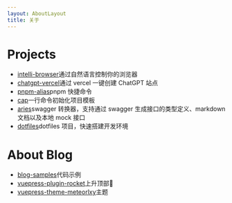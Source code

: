 ```yaml
---
layout: AboutLayout
title: 关于
---
```


# Projects
- [intelli-browser](https://github.com/lvqq/intelli-browser)通过自然语言控制你的浏览器
- [chatgpt-vercel](https://github.com/GPTGenius/chatgpt-vercel)通过 vercel 一键创建 ChatGPT 站点
- [pnpm-alias](https://github.com/lvqq/pnpm-alias)pnpm 快捷命令
- [cap](https://github.com/lvqq/cap)一行命令初始化项目模板
- [aries](https://github.com/lvqq/aries)swagger 转换器，支持通过 swagger 生成接口的类型定义、markdown 文档以及本地 mock 接口
- [dotfiles](https://github.com/lvqq/dotfiles)dotfiles 项目，快速搭建开发环境

# About Blog
- [blog-samples](https://github.com/lvqq/blog-samples)代码示例
- [vuepress-plugin-rocket](https://github.com/lvqq/vuepress-plugin-rocket)上升顶部🚀
- [vuepress-theme-meteorlxy](https://github.com/meteorlxy/vuepress-theme-meteorlxy)主题
